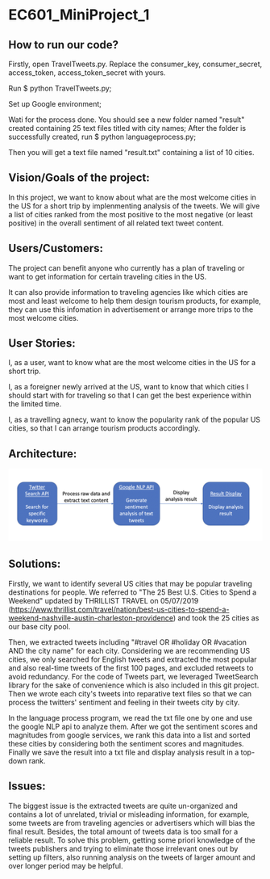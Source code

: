# EC601_MiniProject_1

## How to run our code?
Firstly, open TravelTweets.py. Replace the consumer_key, consumer_secret, access_token, access_token_secret with yours.

Run $ python TravelTweets.py;

Set up Google environment;

Wati for the process done. You should see a new folder named "result" created containing 25 text files titled with city names;
After the folder is successfully created, run $ python languageprocess.py;

Then you will get a text file named "result.txt" containing a list of 10 cities.

## Vision/Goals of the project:
In this project, we want to know about what are the most welcome cities in the US for a short trip by implenmenting analysis of the tweets. We will give a list of cities ranked from the most positive to the most negative (or least positive) in the overall sentiment of all related text tweet content.

## Users/Customers:
The project can benefit anyone who currently has a plan of traveling or want to get information for certain traveling cities in the US. 

It can also provide information to traveling agencies like which cities are most and least welcome to help them design tourism products, for example, they can use this infomation in advertisement or arrange more trips to the most welcome cities.

## User Stories:
I, as a user, want to know what are the most welcome cities in the US for a short trip.

I, as a foreigner newly arrived at the US, want to know that which cities I should start with for traveling so that I can get the best experience within the limited time.

I, as a travelling agnecy, want to know the popularity rank of the popular US cities, so that I can arrange tourism products accordingly.

## Architecture:
![image text](https://github.com/MengtingSong/EC601_MiniProject_1/blob/master/601_mini1_architecture_v2.png)

## Solutions:
Firstly, we want to identify several US cities that may be popular traveling destinations for people. We referred to "The 25 Best U.S. Cities to Spend a Weekend" updated by THRILLIST TRAVEL on 05/07/2019 (https://www.thrillist.com/travel/nation/best-us-cities-to-spend-a-weekend-nashville-austin-charleston-providence) and took the 25 cities as our base city pool.

Then, we extracted tweets including "#travel OR #holiday OR #vacation AND the city name" for each city. Considering we are recommending US cities, we only searched for English tweets and extracted the most popular and also real-time tweets of the first 100 pages, and excluded retweets to avoid redundancy. For the code of Tweets part, we leveraged TweetSearch library for the sake of convenience which is also included in this git project. Then we wrote each city's tweets into reparative text files so that we can process the twitters' sentiment and feeling in their tweets city by city. 

In the language process program, we read the txt file one by one and use the google NLP api to analyze them. After we got the sentiment scores and magnitudes from google services, we rank this data into a list and sorted these cities by considering both the sentiment scores and magnitudes. Finally we save the result into a txt file and display analysis result in a top-down rank.

## Issues:
The biggest issue is the extracted tweets are quite un-organized and contains a lot of unrelated, trivial or misleading information, for example, some tweets are from traveling agencies or advertisers which will bias the final result. Besides, the total amount of tweets data is too small for a reliable result. To solve this problem, getting some priori knowledge of the tweets publishers and trying to eliminate those irrelevant ones out by setting up filters, also running analysis on the tweets of larger amount and over longer period may be helpful.



